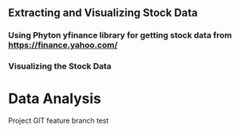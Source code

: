 ## Extracting and Visualizing Stock Data
### Using Phyton yfinance library for getting stock data from https://finance.yahoo.com/
### Visualizing the Stock Data
# Data Analysis

Project GIT feature branch test
